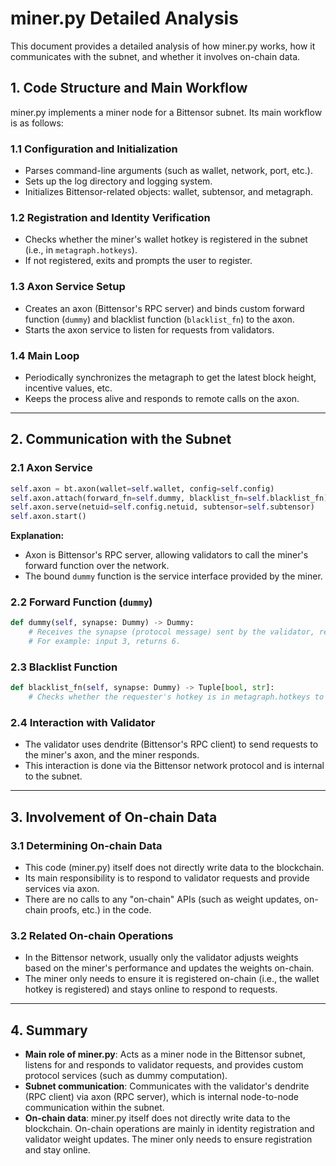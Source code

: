 # miner.py Detailed Analysis

This document provides a detailed analysis of how miner.py works, how it communicates with the subnet, and whether it involves on-chain data.

## 1. Code Structure and Main Workflow

miner.py implements a miner node for a Bittensor subnet. Its main workflow is as follows:

### 1.1 Configuration and Initialization
- Parses command-line arguments (such as wallet, network, port, etc.).
- Sets up the log directory and logging system.
- Initializes Bittensor-related objects: wallet, subtensor, and metagraph.

### 1.2 Registration and Identity Verification
- Checks whether the miner's wallet hotkey is registered in the subnet (i.e., in `metagraph.hotkeys`).
- If not registered, exits and prompts the user to register.

### 1.3 Axon Service Setup
- Creates an axon (Bittensor's RPC server) and binds custom forward function (`dummy`) and blacklist function (`blacklist_fn`) to the axon.
- Starts the axon service to listen for requests from validators.

### 1.4 Main Loop
- Periodically synchronizes the metagraph to get the latest block height, incentive values, etc.
- Keeps the process alive and responds to remote calls on the axon.

---

## 2. Communication with the Subnet

### 2.1 Axon Service

```python
self.axon = bt.axon(wallet=self.wallet, config=self.config)
self.axon.attach(forward_fn=self.dummy, blacklist_fn=self.blacklist_fn)
self.axon.serve(netuid=self.config.netuid, subtensor=self.subtensor)
self.axon.start()
```

**Explanation:**
- Axon is Bittensor's RPC server, allowing validators to call the miner's forward function over the network.
- The bound `dummy` function is the service interface provided by the miner.

### 2.2 Forward Function (`dummy`)

```python
def dummy(self, synapse: Dummy) -> Dummy:
    # Receives the synapse (protocol message) sent by the validator, reads the dummy_input field, computes, and writes the result to dummy_output.
    # For example: input 3, returns 6.
```

### 2.3 Blacklist Function

```python
def blacklist_fn(self, synapse: Dummy) -> Tuple[bool, str]:
    # Checks whether the requester's hotkey is in metagraph.hotkeys to prevent access from unregistered nodes.
```

### 2.4 Interaction with Validator
- The validator uses dendrite (Bittensor's RPC client) to send requests to the miner's axon, and the miner responds.
- This interaction is done via the Bittensor network protocol and is internal to the subnet.

---

## 3. Involvement of On-chain Data

### 3.1 Determining On-chain Data
- This code (miner.py) itself does not directly write data to the blockchain.
- Its main responsibility is to respond to validator requests and provide services via axon.
- There are no calls to any "on-chain" APIs (such as weight updates, on-chain proofs, etc.) in the code.

### 3.2 Related On-chain Operations
- In the Bittensor network, usually only the validator adjusts weights based on the miner's performance and updates the weights on-chain.
- The miner only needs to ensure it is registered on-chain (i.e., the wallet hotkey is registered) and stays online to respond to requests.

---

## 4. Summary

- **Main role of miner.py**: Acts as a miner node in the Bittensor subnet, listens for and responds to validator requests, and provides custom protocol services (such as dummy computation).
- **Subnet communication**: Communicates with the validator's dendrite (RPC client) via axon (RPC server), which is internal node-to-node communication within the subnet.
- **On-chain data**: miner.py itself does not directly write data to the blockchain. On-chain operations are mainly in identity registration and validator weight updates. The miner only needs to ensure registration and stay online.
